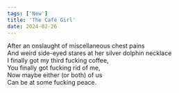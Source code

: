 ```yaml
---
tags: ['New']
title: 'The Café Girl'
date: 2024-02-26
---
```


After an onslaught of miscellaneous chest pains  
And weird side-eyed stares at her silver dolphin necklace  
I finally got my third fucking coffee,  
You finally got fucking rid of me,  
Now maybe either (or both) of us  
Can be at some fucking peace.
